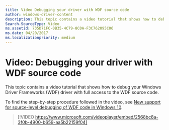 ```yaml
---
title: Video Debugging your driver with WDF source code
author: windows-driver-content
description: This topic contains a video tutorial that shows how to debug your Windows Driver Frameworks (WDF) driver with full access to the WDF source code.
Search.SourceType: Video
ms.assetid: 735D71FC-0B35-4C79-8C0A-F3C762095C06
ms.date: 04/20/2017
ms.localizationpriority: medium
---
```


# Video: Debugging your driver with WDF source code


This topic contains a video tutorial that shows how to debug your Windows Driver Frameworks (WDF) driver with full access to the WDF source code.

To find the step-by-step procedure followed in the video, see [New support for source-level debugging of WDF code in Windows 10](http://go.microsoft.com/fwlink/p/?LinkId=626463).

>[!VIDEO https://www.microsoft.com/videoplayer/embed/2568bc8a-3f0b-4900-b659-aa5b22159f04]

 

 






